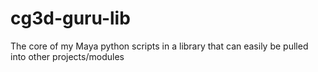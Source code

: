 # cg3d-guru-lib
The core of my Maya python scripts in a library that can easily be pulled into other projects/modules

